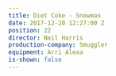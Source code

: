```yaml
---
title: Diet Coke - Snowman
date: 2017-12-20 12:27:00 Z
position: 22
director: Neil Harris
production-company: Smuggler
equipment: Arri Alexa
is-shown: false
---
```



